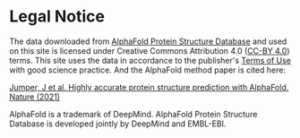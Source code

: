 # Legal Notice

The data downloaded from [AlphaFold Protein Structure Database](https://alphafold.ebi.ac.uk/download) and used on this site is licensed under Creative Commons Attribution 4.0 ([CC-BY 4.0](https://creativecommons.org/licenses/by/4.0/)) terms. This site uses the data in accordance to the publisher's [Terms of Use](https://www.ebi.ac.uk/about/terms-of-use/) with good science practice. And the AlphaFold method paper is cited here:  
  
[Jumper, J et al. Highly accurate protein structure prediction with AlphaFold. Nature (2021)](https://www.nature.com/articles/s41586-021-03819-2)

AlphaFold is a trademark of DeepMind. AlphaFold Protein Structure Database is developed jointly by DeepMind and EMBL-EBI.